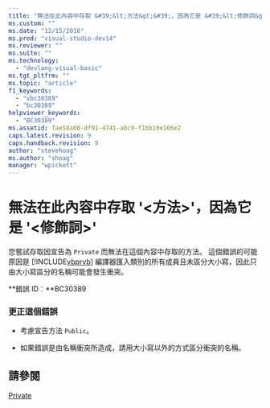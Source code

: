 ```yaml
---
title: "無法在此內容中存取 &#39;&lt;方法&gt;&#39;，因為它是 &#39;&lt;修飾詞&gt;&#39; | Microsoft Docs"
ms.custom: ""
ms.date: "12/15/2016"
ms.prod: "visual-studio-dev14"
ms.reviewer: ""
ms.suite: ""
ms.technology: 
  - "devlang-visual-basic"
ms.tgt_pltfrm: ""
ms.topic: "article"
f1_keywords: 
  - "vbc30389"
  - "bc30389"
helpviewer_keywords: 
  - "BC30389"
ms.assetid: fae58a68-df91-4741-a8c9-f1bb10e166e2
caps.latest.revision: 9
caps.handback.revision: 9
author: "stevehoag"
ms.author: "shoag"
manager: "wpickett"
---
```

# 無法在此內容中存取 &#39;&lt;方法&gt;&#39;，因為它是 &#39;&lt;修飾詞&gt;&#39;
您嘗試存取因宣告為 `Private` 而無法在這個內容中存取的方法。 這個錯誤的可能原因是 [!INCLUDE[vbprvb](../code-quality/includes/vbprvb_md.md)] 編譯器匯入類別的所有成員且未區分大小寫，因此只由大小寫區分的名稱可能會發生衝突。  
  
 **錯誤 ID︰**BC30389  
  
### 更正這個錯誤  
  
-   考慮宣告方法 `Public`。  
  
-   如果錯誤是由名稱衝突所造成，請用大小寫以外的方式區分衝突的名稱。  
  
## 請參閱  
 [Private](/dotnet/visual-basic/language-reference/modifiers/private)